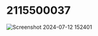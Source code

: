 # 2115500037
![Screenshot 2024-07-12 152401](https://github.com/user-attachments/assets/b2f742ed-1960-4771-bcaf-3e1c3f93026f)
